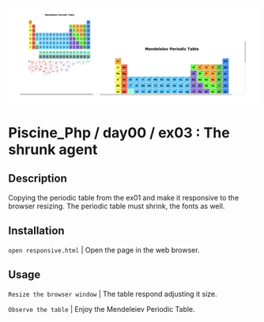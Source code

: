 <img src="../../resources/images/responsive.png" width="1000">

# Piscine_Php / day00 / ex03 : The shrunk agent

## Description
Copying the periodic table from the ex01 and make it responsive to the browser resizing. The periodic table must shrink, the fonts as well.

## Installation
`open responsive.html` | Open the page in the web browser.

## Usage
`Resize the browser window` | The table respond adjusting it size.

`Observe the table` | Enjoy the Mendeleiev Periodic Table.
